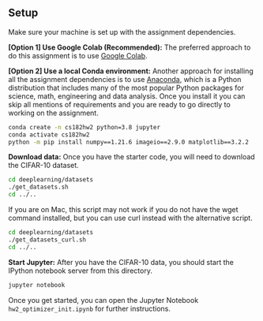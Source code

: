 ## Setup
Make sure your machine is set up with the assignment dependencies.

**[Option 1] Use Google Colab (Recommended):**
The preferred approach to do this assignment is to use [Google Colab](https://colab.research.google.com/).


**[Option 2] Use a local Conda environment:**
Another approach for installing all the assignment dependencies is to use
[Anaconda](https://www.continuum.io/downloads), which is a Python distribution
that includes many of the most popular Python packages for science, math,
engineering and data analysis. Once you install it you can skip all mentions of
requirements and you are ready to go directly to working on the assignment.

```bash
conda create -n cs182hw2 python=3.8 jupyter
conda activate cs182hw2
python -m pip install numpy==1.21.6 imageio==2.9.0 matplotlib==3.2.2
```

**Download data:**
Once you have the starter code, you will need to download the CIFAR-10 dataset.

```bash
cd deeplearning/datasets
./get_datasets.sh
cd ../..
```

If you are on Mac, this script may not work if you do not have the wget command
installed, but you can use curl instead with the alternative script.
```bash
cd deeplearning/datasets
./get_datasets_curl.sh
cd ../..
```

**Start Jupyter:**
After you have the CIFAR-10 data, you should start the IPython notebook server
from this directory.
```bash
jupyter notebook
```

Once you get started, you can open the Jupyter Notebook `hw2_optimizer_init.ipynb` for further instructions.
